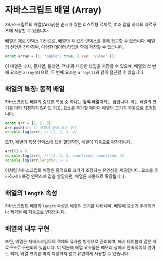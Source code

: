 # 자바스크립트 배열 (Array)

자바스크립트의 배열(Array)은 순서가 있는 리스트형 객체로, 여러 값을 하나의 자료구조에 저장할 수 있습니다.

배열은 제로 인덱스 기반으로, 배열의 각 값은 인덱스를 통해 접근할 수 있습니다. 배열의 선언은 간단하며, 다양한 데이터 타입을 함께 저장할 수 있습니다.

```javascript
const array = [1, 'apple', true, { key: 'value' }];
```

이 배열은 숫자, 문자열, 불리언, 객체 등 다양한 타입을 저장할 수 있으며, 배열의 첫 번째 요소는 `array[0]`으로, 두 번째 요소는 `array[1]`과 같이 접근할 수 있습니다.

## 배열의 특징: 동적 배열

자바스크립트 배열의 중요한 특징 중 하나는 **동적 배열**이라는 점입니다. 이는 배열의 크기를 미리 지정하지 않아도 되고, 요소를 추가할 때마다 배열의 크기가 자동으로 조정됩니다.

```javascript
const arr = [1, 2, 3];
arr.push(4); // 배열의 끝에 요소 추가
console.log(arr); // [1, 2, 3, 4]
```

또한, 배열의 특정 인덱스에 값을 할당하면, 배열이 자동으로 확장됩니다.

```javascript
arr[5] = 6;
console.log(arr); // [1, 2, 3, undefined, undefined, 6]
console.log(arr.length); // 6
```

이처럼 자바스크립트 배열은 동적으로 크기가 조정되는 유연성을 제공합니다. 요소를 추가하거나 특정 인덱스에 값을 할당하면, 배열은 자동으로 확장됩니다.

## 배열의 `length` 속성

자바스크립트 배열의 `length` 속성은 배열의 크기를 나타내며, 배열에 요소가 추가되거나 제거될 때 자동으로 변경됩니다.

## 배열의 내부 구현

또한, 배열은 자바스크립트의 객체와 유사한 방식으로 관리되며, 해시 테이블과 같은 자료구조로 구현되어 있습니다. 이 덕분에 배열 요소들은 메모리 상에서 연속적이지 않아도 되며, 배열 크기를 미리 지정하지 않고 유연하게 사용할 수 있습니다.

